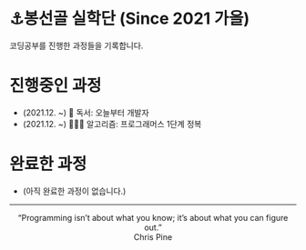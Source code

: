 # ⚓봉선골 실학단 (Since 2021 가을)

코딩공부를 진행한 과정들을 기록합니다.

# 진행중인 과정
- (2021.12. ~) 📕 독서: 오늘부터 개발자 
- (2021.12. ~) 👩🏻‍💻 알고리즘: 프로그래머스 1단계 정복 

# 완료한 과정
- (아직 완료한 과정이 없습니다.)

---

<p align="center">“Programming isn’t about what you know; it’s about what you can figure out.”<br>Chris Pine</p>
